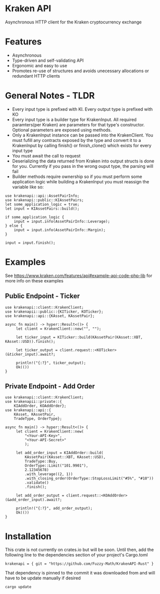 # Kraken API

Asynchronous HTTP client for the Kraken cryptocurrency exchange

# Features

- Asynchronous
- Type-driven and self-validating API
- Ergonomic and easy to use
- Promotes re-use of structures and avoids unecessary allocations or redundant HTTP clients

# General Notes - TLDR

- Every input type is prefixed with KI. Every output type is prefixed with KO
- Every input type is a builder type for KrakenInput. All required paramters(per Kraken) are
  parameters for that type's constructor. Optional parameters are exposed using methods.
- Only a KrakenInput instance can be passed into the KrakenClient. You must fufill any
  contracts exposed by the type and convert it to a KrakenInput by calling finish() or
  finish_clone() which exists for every input type
- You must await the call to request
- Deserializing the data returned from Kraken into output structs is done for you. Currently if
  you pass in the wrong ouput type, the parsing will fail
- Builder methods require ownership so if you must perform some application logic while
  building a KrakenInput you must reassign the variable like so:
```
use krakenapi::api::AssetPairInfo;
use krakenapi::public::KIAssetPairs;
let some_application_logic = true;
let input = KIAssetPairs::build();

if some_application_logic {
    input = input.info(AssetPairInfo::Leverage);
} else {
    input = input.info(AssetPairInfo::Margin);
}

input = input.finish();
```
# Examples 
See <https://www.kraken.com/features/api#example-api-code-php-lib> for more info on these
examples

## Public Endpoint - Ticker
```
use krakenapi::client::KrakenClient;
use krakenapii::public::{KITicker, KOTicker};
use krakenapi::api::{KAsset, KAssetPair};

async fn main() -> hyper::Result<()> {
	 let client = KrakenClient::new("", "");

	 let ticker_input = KITicker::build(KAssetPair(KAsset::XBT, KAsset::USD)).finish();

	 let ticker_output = client.request::<KOTicker>(&ticker_input).await?;

	 println!("{:?}", ticker_output);
	 Ok(())
}
```
## Private Endpoint - Add Order
```
use krakenapi::client::KrakenClient;
use krakenapii::private::{
    KIAddOrder, KOAddOrder};
use krakenapi::api::{
    KAsset, KAssetPair,
    TradeType, OrderType};

async fn main() -> hyper::Result<()> {
	 let client = KrakenClient::new(
	     "<Your-API-Key>", 
	     "<Your-API-Secret>"
	     );

	 let add_order_input = KIAddOrder::build(
	     KAssetPair(KAsset::XBT, KAsset::USD),
	     TradeType::Buy,
	     OrderType::Limit("101.9901"),
	     2.12345678)
	     .with_leverage((2, 1))
	     .with_closing_order(OrderType::StopLossLimit("#5%", "#10"))
	     .validate()
	     .finish();

	 let add_order_output = client.request::<KOAddOrder>(&add_order_input).await?;

	 println!("{:?}", add_order_output);
	 Ok(())
}
```
# Installation
This crate is not currently on crates.io but will be soon. Until then, add the following line to the dependencies section of your project's Cargo.toml
```
krakenapi = { git = "https://github.com/Fuzzy-Math/KrakenAPI-Rust" }
```
That dependency is pinned to the commit it was downloaded from and will have to be update manually if desired
```
cargo update
```
